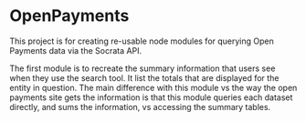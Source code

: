 # OpenPayments

This project is for creating re-usable node modules for querying Open Payments data via the Socrata API.

The first module is to recreate the summary information that users see when they use the search tool.  It list the totals that are displayed for the entity in question. The main difference with this module vs the way the open payments site gets the information is that this module queries each dataset directly, and sums the information, vs accessing the summary tables.
